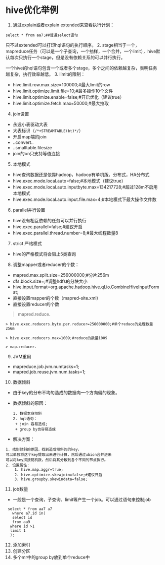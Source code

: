 # hive优化举例
1. 通过explain或者explain extended来查看执行计划：
```
select * from aa7;##普通select语句
```
 只不过extended可以打印hql语句的执行顺序。
2. stage相当于一个，mapreduce任务（可以是一个子查询，一个抽样，一个合并，一个limit），hive默认每次只执行一个stage，但是没有依赖关系的可以并行执行。

 一个hive的hql语句包含一个或者多个stage，多个之间的依赖越复杂，表明任务越复杂，执行效率越低。
3. limit的限制：
 + hive.limit.row.max.size=100000;#最大limit的row
 + hive.limit.optimize.limit.file=10;#最多操作10个文件
 + hive.limit.optimize.enable=false;#开启优化（建议true）
 + hive.limit.optimize.fetch.max=50000;#最大拉取

4. join设置
 + 永远小表驱动大表
 + 大表标识（```/*+STREAMTABLE(bt)*/```）
 + 开启map端的join
 + ..convert..
 + ..smalltable.filesize
 + join的on只支持等值连接
5. 本地模式
 + hive查询数据还是依靠hadoop，hadoop有单机版，分布式，HA分布式
 + hive.exec.mode.local.auto=false;#本地模式（建议true）
 + hive.exec.mode.local.auto.inputbyte.max=134217728;#超过128m不启用本地模式
 + hive.exec.mode.local.auto.input.file.max=4;#本地模式下最大操作文件数
6. parallel并行设置
 + hive没有相互依赖的任务可以并行执行
 + hive.exec.parallel=false;#建议开启
 + hive.exec.parallel.thread.number=8;#最大线程数量8
7. strict 严格模式
 + hive的严格模式将会阻止5类查询

8. 调整mapper或者reducer的个数：
 + mapred.max.split.size=256000000;#分片256m
 + dfs.block.size=;#调整hdfs的分块大小
 + hive.input.format=org.apache.hadoop.hive.ql.io.CombineHiveInputFormat;
 + 直接设置mapper的个数（mapred-site.xml）
 + 直接设置reducer的个数
 > mapred.reduce.

    > hive.exec.reducers.byte.per.reducer=256000000;#单个reduce的处理数量256m

    > hive.exec.reducers.max=1009;#reduce的数量1009

    > map.reducer.

9. JVM重用
 + mapreduce.job.jvm.numtasks=1;
 + mapred.job.reuse.jvm.num.tasks=1;

10. 数据倾斜
 + 由于key的分布不均匀造成的数据向一个方向偏的现象。
 + 数据倾斜的原因：

       1. 数据本身倾斜
       2. hql语句：
        + join 容易造成;
        + group by也容易造成
 + 解决方案：

  ```
  1. 找到倾斜的原因，找到造成倾斜的的key，
  可以单独将这个key提取出来进行计算，然后通过ubion合并进来
  可以将key拼接随机数，然后将其分散到各个不同的节点执行。
  2. 设置属性：
      1. hive.map.aggr=true;
      2. hive.optimize.skewjoin=false;#建议开启
      3. hive.groupby.skewindata=false;
```
11. job数量
 + 一般是一个查询，子查询、limit等产生一个job。可以通过语句来控制job
  ```
   select * from aa7 a7
     where a7.id in(
     select id
     from aa9
    where id >1
    limit 1
    );
```
12. 添加索引
13. 创建分区
14. 多个mr中的group by放到单个reduce中
